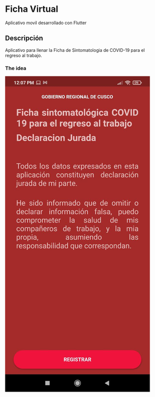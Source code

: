 # Ficha Virtual

Aplicativo movil desarrollado con Flutter

## Descripción

Aplicativo para llenar la Ficha de Sintomatologia de COVID-19 para el regreso al trabajo.

### The idea

![alt text](https://github.com/consachapi/FichaVirtual/blob/main/images/condicion.jpg)
